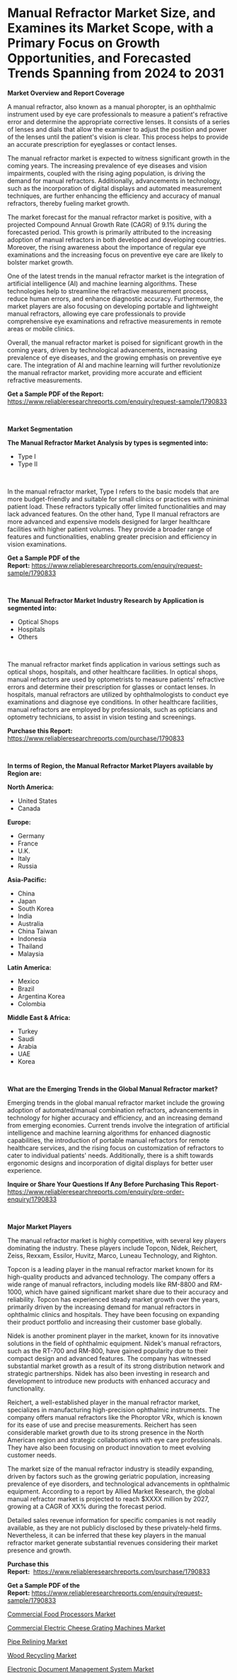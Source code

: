 <p><h1>Manual Refractor Market Size, and Examines its Market Scope, with a Primary Focus on Growth Opportunities, and Forecasted Trends Spanning from 2024 to 2031</h1></p><p><strong>Market Overview and Report Coverage</strong></p>
<p><p>A manual refractor, also known as a manual phoropter, is an ophthalmic instrument used by eye care professionals to measure a patient's refractive error and determine the appropriate corrective lenses. It consists of a series of lenses and dials that allow the examiner to adjust the position and power of the lenses until the patient's vision is clear. This process helps to provide an accurate prescription for eyeglasses or contact lenses.</p><p>The manual refractor market is expected to witness significant growth in the coming years. The increasing prevalence of eye diseases and vision impairments, coupled with the rising aging population, is driving the demand for manual refractors. Additionally, advancements in technology, such as the incorporation of digital displays and automated measurement techniques, are further enhancing the efficiency and accuracy of manual refractors, thereby fueling market growth.</p><p>The market forecast for the manual refractor market is positive, with a projected Compound Annual Growth Rate (CAGR) of 9.1% during the forecasted period. This growth is primarily attributed to the increasing adoption of manual refractors in both developed and developing countries. Moreover, the rising awareness about the importance of regular eye examinations and the increasing focus on preventive eye care are likely to bolster market growth.</p><p>One of the latest trends in the manual refractor market is the integration of artificial intelligence (AI) and machine learning algorithms. These technologies help to streamline the refractive measurement process, reduce human errors, and enhance diagnostic accuracy. Furthermore, the market players are also focusing on developing portable and lightweight manual refractors, allowing eye care professionals to provide comprehensive eye examinations and refractive measurements in remote areas or mobile clinics.</p><p>Overall, the manual refractor market is poised for significant growth in the coming years, driven by technological advancements, increasing prevalence of eye diseases, and the growing emphasis on preventive eye care. The integration of AI and machine learning will further revolutionize the manual refractor market, providing more accurate and efficient refractive measurements.</p></p>
<p><strong>Get a Sample PDF of the Report:</strong> <a href="https://www.reliableresearchreports.com/enquiry/request-sample/1790833">https://www.reliableresearchreports.com/enquiry/request-sample/1790833</a></p>
<p>&nbsp;</p>
<p><strong>Market Segmentation</strong></p>
<p><strong>The Manual Refractor Market Analysis by types is segmented into:</strong></p>
<p><ul><li>Type I</li><li>Type II</li></ul></p>
<p>&nbsp;</p>
<p><p>In the manual refractor market, Type I refers to the basic models that are more budget-friendly and suitable for small clinics or practices with minimal patient load. These refractors typically offer limited functionalities and may lack advanced features. On the other hand, Type II manual refractors are more advanced and expensive models designed for larger healthcare facilities with higher patient volumes. They provide a broader range of features and functionalities, enabling greater precision and efficiency in vision examinations.</p></p>
<p><strong>Get a Sample PDF of the Report:</strong>&nbsp;<a href="https://www.reliableresearchreports.com/enquiry/request-sample/1790833">https://www.reliableresearchreports.com/enquiry/request-sample/1790833</a></p>
<p>&nbsp;</p>
<p><strong>The Manual Refractor Market Industry Research by Application is segmented into:</strong></p>
<p><ul><li>Optical Shops</li><li>Hospitals</li><li>Others</li></ul></p>
<p>&nbsp;</p>
<p><p>The manual refractor market finds application in various settings such as optical shops, hospitals, and other healthcare facilities. In optical shops, manual refractors are used by optometrists to measure patients' refractive errors and determine their prescription for glasses or contact lenses. In hospitals, manual refractors are utilized by ophthalmologists to conduct eye examinations and diagnose eye conditions. In other healthcare facilities, manual refractors are employed by professionals, such as opticians and optometry technicians, to assist in vision testing and screenings.</p></p>
<p><strong>Purchase this Report:</strong>&nbsp; <a href="https://www.reliableresearchreports.com/purchase/1790833">https://www.reliableresearchreports.com/purchase/1790833</a></p>
<p>&nbsp;</p>
<p><strong>In terms of Region, the Manual Refractor Market Players available by Region are:</strong></p>
<p>
    <p> <strong> North America: </strong>
        <ul>
            <li>United States</li>
            <li>Canada</li>
        </ul>
        </p> 
    <p> <strong> Europe: </strong>
        <ul>
            <li>Germany</li>
            <li>France</li>
            <li>U.K.</li>
            <li>Italy</li>
            <li>Russia</li>
        </ul>
        </p> 
    <p> <strong> Asia-Pacific: </strong>
        <ul>
            <li>China</li>
            <li>Japan</li>
            <li>South Korea</li>
            <li>India</li>
            <li>Australia</li>
            <li>China Taiwan</li>
            <li>Indonesia</li>
            <li>Thailand</li>
            <li>Malaysia</li>
        </ul>
        </p> 
    <p> <strong> Latin America: </strong>
        <ul>
            <li>Mexico</li>
            <li>Brazil</li>
            <li>Argentina Korea</li>
            <li>Colombia</li>
        </ul>
        </p> 
    <p> <strong> Middle East & Africa: </strong>
        <ul>
            <li>Turkey</li>
            <li>Saudi</li>
            <li>Arabia</li>
            <li>UAE</li>
            <li>Korea</li>
        </ul>
    </p>
    </p>
<p>&nbsp;</p>
<p><strong>What are the Emerging Trends in the Global Manual Refractor market?</strong></p>
<p><p>Emerging trends in the global manual refractor market include the growing adoption of automated/manual combination refractors, advancements in technology for higher accuracy and efficiency, and an increasing demand from emerging economies. Current trends involve the integration of artificial intelligence and machine learning algorithms for enhanced diagnostic capabilities, the introduction of portable manual refractors for remote healthcare services, and the rising focus on customization of refractors to cater to individual patients' needs. Additionally, there is a shift towards ergonomic designs and incorporation of digital displays for better user experience.</p></p>
<p><strong>Inquire or Share Your Questions If Any Before Purchasing This Report</strong>- <a href="https://www.reliableresearchreports.com/enquiry/pre-order-enquiry/1790833">https://www.reliableresearchreports.com/enquiry/pre-order-enquiry/1790833</a></p>
<p>&nbsp;</p>
<p><strong>Major Market Players</strong></p>
<p><p>The manual refractor market is highly competitive, with several key players dominating the industry. These players include Topcon, Nidek, Reichert, Zeiss, Rexxam, Essilor, Huvitz, Marco, Luneau Technology, and Righton. </p><p>Topcon is a leading player in the manual refractor market known for its high-quality products and advanced technology. The company offers a wide range of manual refractors, including models like RM-8800 and RM-1000, which have gained significant market share due to their accuracy and reliability. Topcon has experienced steady market growth over the years, primarily driven by the increasing demand for manual refractors in ophthalmic clinics and hospitals. They have been focusing on expanding their product portfolio and increasing their customer base globally.</p><p>Nidek is another prominent player in the market, known for its innovative solutions in the field of ophthalmic equipment. Nidek's manual refractors, such as the RT-700 and RM-800, have gained popularity due to their compact design and advanced features. The company has witnessed substantial market growth as a result of its strong distribution network and strategic partnerships. Nidek has also been investing in research and development to introduce new products with enhanced accuracy and functionality.</p><p>Reichert, a well-established player in the manual refractor market, specializes in manufacturing high-precision ophthalmic instruments. The company offers manual refractors like the Phoroptor VRx, which is known for its ease of use and precise measurements. Reichert has seen considerable market growth due to its strong presence in the North American region and strategic collaborations with eye care professionals. They have also been focusing on product innovation to meet evolving customer needs.</p><p>The market size of the manual refractor industry is steadily expanding, driven by factors such as the growing geriatric population, increasing prevalence of eye disorders, and technological advancements in ophthalmic equipment. According to a report by Allied Market Research, the global manual refractor market is projected to reach $XXXX million by 2027, growing at a CAGR of XX% during the forecast period.</p><p>Detailed sales revenue information for specific companies is not readily available, as they are not publicly disclosed by these privately-held firms. Nevertheless, it can be inferred that these key players in the manual refractor market generate substantial revenues considering their market presence and growth.</p></p>
<p><strong>Purchase this Report:</strong>&nbsp;&nbsp;<a href="https://www.reliableresearchreports.com/purchase/1790833">https://www.reliableresearchreports.com/purchase/1790833</a></p>
<p></p>
<p><strong>Get a Sample PDF of the Report:</strong>&nbsp;<a href="https://www.reliableresearchreports.com/enquiry/request-sample/1790833">https://www.reliableresearchreports.com/enquiry/request-sample/1790833</a></p>
<p><p><a href="https://github.com/marloy8/Market-Research-Report-List-2/blob/main/commercial-food-processors-market.md">Commercial Food Processors Market</a></p><p><a href="https://github.com/aliciawhite5576/Market-Research-Report-List-2/blob/main/commercial-electric-cheese-grating-machines-market.md">Commercial Electric Cheese Grating Machines Market</a></p><p><a href="https://medium.com/p/e3f0e8d1cde4/edit">Pipe Relining Market</a></p><p><a href="https://medium.com/@kathrynlynch04/wood-recycling-market-furnishes-information-on-market-share-market-trends-and-market-growth-2d6449de9a83">Wood Recycling Market</a></p><p><a href="https://medium.com/@kathrynlynch04/electronic-document-management-system-market-competitive-analysis-market-trends-and-forecast-to-7504c2d2e5df">Electronic Document Management System Market</a></p></p>